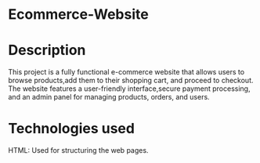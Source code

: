 # Ecommerce-Website
# Description
This project is a fully functional e-commerce website that allows users to browse products,add them to their shopping cart, and proceed to checkout. The website features a user-friendly interface,secure payment processing, and an admin panel for managing products, orders, and users.
# Technologies used
HTML: Used for structuring the web pages.

